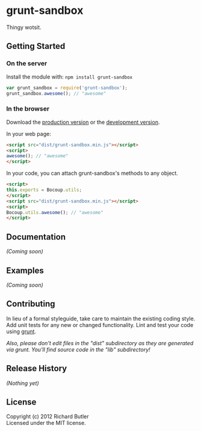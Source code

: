 # grunt-sandbox

Thingy wotsit.

## Getting Started
### On the server
Install the module with: `npm install grunt-sandbox`

```javascript
var grunt_sandbox = require('grunt-sandbox');
grunt_sandbox.awesome(); // "awesome"
```

### In the browser
Download the [production version][min] or the [development version][max].

[min]: https://raw.github.com/richardbutler/grunt-sandbox/master/dist/grunt-sandbox.min.js
[max]: https://raw.github.com/richardbutler/grunt-sandbox/master/dist/grunt-sandbox.js

In your web page:

```html
<script src="dist/grunt-sandbox.min.js"></script>
<script>
awesome(); // "awesome"
</script>
```

In your code, you can attach grunt-sandbox's methods to any object.

```html
<script>
this.exports = Bocoup.utils;
</script>
<script src="dist/grunt-sandbox.min.js"></script>
<script>
Bocoup.utils.awesome(); // "awesome"
</script>
```

## Documentation
_(Coming soon)_

## Examples
_(Coming soon)_

## Contributing
In lieu of a formal styleguide, take care to maintain the existing coding style. Add unit tests for any new or changed functionality. Lint and test your code using [grunt](https://github.com/cowboy/grunt).

_Also, please don't edit files in the "dist" subdirectory as they are generated via grunt. You'll find source code in the "lib" subdirectory!_

## Release History
_(Nothing yet)_

## License
Copyright (c) 2012 Richard Butler  
Licensed under the MIT license.
